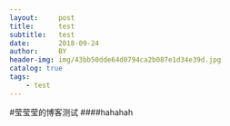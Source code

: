 ```yaml
---
layout:     post
title:      test
subtitle:   test
date:       2018-09-24
author:     BY
header-img: img/43bb50dde64d0794ca2b087e1d34e39d.jpg
catalog: true
tags:
    - test
---
```


#莹莹莹的博客测试
####hahahah
